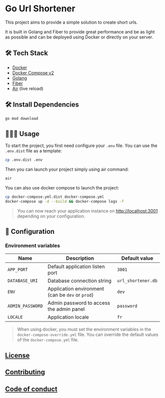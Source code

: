 # Go Url Shortener

This project aims to provide a simple solution to create short urls.

It is built in Golang and Fiber to provide great performance and be as light as possible and can be deployed using Docker or directly on your server.

## 🛠️ Tech Stack

- [Docker](https://www.docker.com/)
- [Docker Compose v2](https://docs.docker.com/compose/compose-v2/)
- [Golang](https://go.dev/)
- [Fiber](https://gofiber.io/)
- [Air](https://github.com/cosmtrek/air) (live reload)

## 🛠️ Install Dependencies

```bash
go mod download
```

## 🧑🏻‍💻 Usage

To start the project, you first need configure your `.env` file. You can use the `.env.dist` file as a template:

```bash
cp .env.dist .env
```

Then you can launch your project simply using air command:

```bash
air
```

You can also use docker compose to launch the project:

```bash
cp docker-compose.yml.dist docker-compose.yml
docker-compose up -d --build && docker-compose logs -f
```

> You can now reach your application instance on [http://localhost:3001](http://localhost:3001) depending on your configuration.

## 🔧 Configuration

### Environment variables

| Name             | Description                                      | Default value      |
| ---------------- | ------------------------------------------------ | ------------------ |
| `APP_PORT`       | Default application listen port                  | `3001`             |
| `DATABASE_URI`   | Database connection string                       | `url_shortener.db` |
| `ENV`            | Application environment (can be `dev` or `prod`) | `dev`              |
| `ADMIN_PASSWORD` | Admin password to access the admin panel         | `password`         |
| `LOCALE`         | Application locale                               | `fr`               |



> When using docker, you must set the environment variables in the `docker-compose-override.yml` file. You can override the default values of the `docker-compose.yml` file.


## [License](LICENSE)

## [Contributing](CONTRIBUTING.md)

## [Code of conduct](CODE_OF_CONDUCT.md)
